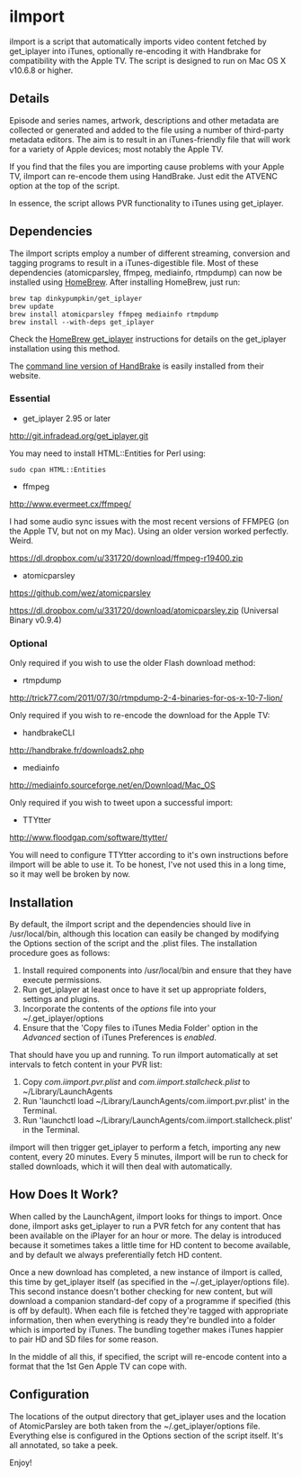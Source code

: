 iImport
=======

iImport is a script that automatically imports video content fetched by get_iplayer into iTunes, optionally re-encoding it with Handbrake for compatibility with the Apple TV. The script is designed to run on Mac OS X v10.6.8 or higher.


Details
-------

Episode and series names, artwork, descriptions and other metadata are collected or generated and added to the file using a number of third-party metadata editors. The aim is to result in an iTunes-friendly file that will work for a variety of Apple devices; most notably the Apple TV.

If you find that the files you are importing cause problems with your Apple TV, iImport can re-encode them using HandBrake. Just edit the ATVENC option at the top of the script.

In essence, the script allows PVR functionality to iTunes using get_iplayer.


Dependencies
------------

The iImport scripts employ a number of different streaming, conversion and tagging programs to result in a iTunes-digestible file. Most of these dependencies (atomicparsley, ffmpeg, mediainfo, rtmpdump) can now be installed using [HomeBrew](http://brew.sh). After installing HomeBrew, just run:

	brew tap dinkypumpkin/get_iplayer
	brew update
	brew install atomicparsley ffmpeg mediainfo rtmpdump
	brew install --with-deps get_iplayer

Check the [HomeBrew get_iplayer](https://github.com/dinkypumpkin/homebrew-get_iplayer) instructions for details on the get_iplayer installation using this method.

The [command line version of HandBrake](http://handbrake.fr/downloads2.php) is easily installed from their website.


### Essential

- get_iplayer 2.95 or later

http://git.infradead.org/get_iplayer.git

You may need to install HTML::Entities for Perl using:

	sudo cpan HTML::Entities

- ffmpeg

http://www.evermeet.cx/ffmpeg/

I had some audio sync issues with the most recent versions of FFMPEG (on the Apple TV, but not on my Mac). Using an older version worked perfectly. Weird.

https://dl.dropbox.com/u/331720/download/ffmpeg-r19400.zip

- atomicparsley

https://github.com/wez/atomicparsley

https://dl.dropbox.com/u/331720/download/atomicparsley.zip (Universal Binary v0.9.4)


### Optional

Only required if you wish to use the older Flash download method:

- rtmpdump

http://trick77.com/2011/07/30/rtmpdump-2-4-binaries-for-os-x-10-7-lion/


Only required if you wish to re-encode the download for the Apple TV:

- handbrakeCLI

http://handbrake.fr/downloads2.php

- mediainfo

http://mediainfo.sourceforge.net/en/Download/Mac_OS


Only required if you wish to tweet upon a successful import:

- TTYtter

http://www.floodgap.com/software/ttytter/

You will need to configure TTYtter according to it's own instructions before iImport will be able to use it. To be honest, I've not used this in a long time, so it may well be broken by now.


Installation
------------

By default, the iImport script and the dependencies should live in /usr/local/bin, although this location can easily be changed by modifying the Options section of the script and the .plist files. The installation procedure goes as follows:

1. Install required components into /usr/local/bin and ensure that they have execute permissions.
2. Run get_iplayer at least once to have it set up appropriate folders, settings and plugins.
3. Incorporate the contents of the *options* file into your ~/.get_iplayer/options 
4. Ensure that the 'Copy files to iTunes Media Folder' option in the *Advanced* section of iTunes Preferences is *enabled*.

That should have you up and running. To run iImport automatically at set intervals to fetch content in your PVR list:

1. Copy *com.iimport.pvr.plist* and *com.iimport.stallcheck.plist* to ~/Library/LaunchAgents
2. Run 'launchctl load ~/Library/LaunchAgents/com.iimport.pvr.plist' in the Terminal.
3. Run 'launchctl load ~/Library/LaunchAgents/com.iimport.stallcheck.plist' in the Terminal.

iImport will then trigger get_iplayer to perform a fetch, importing any new content, every 20 minutes. Every 5 minutes, iImport will be run to check for stalled downloads, which it will then deal with automatically.


How Does It Work?
-----------------

When called by the LaunchAgent, iImport looks for things to import. Once done, iImport asks get_iplayer to run a PVR fetch for any content that has been available on the iPlayer for an hour or more. The delay is introduced because it sometimes takes a little time for HD content to become available, and by default we always preferentially fetch HD content.

Once a new download has completed, a new instance of iImport is called, this time by get_iplayer itself (as specified in the ~/.get_iplayer/options file). This second instance doesn't bother checking for new content, but will download a companion standard-def copy of a programme if specified (this is off by default). When each file is fetched they're tagged with appropriate information, then when everything is ready they're bundled into a folder which is imported by iTunes. The bundling together makes iTunes happier to pair HD and SD files for some reason.

In the middle of all this, if specified, the script will re-encode content into a format that the 1st Gen Apple TV can cope with.


Configuration
-------------

The locations of the output directory that get_iplayer uses and the location of AtomicParsley are both taken from the ~/.get_iplayer/options file. Everything else is configured in the Options section of the script itself. It's all annotated, so take a peek.


Enjoy!

